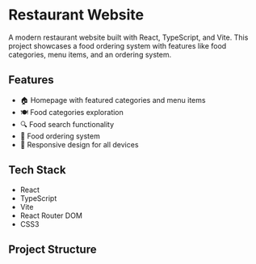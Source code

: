# Restaurant Website

A modern restaurant website built with React, TypeScript, and Vite. This project showcases a food ordering system with features like food categories, menu items, and an ordering system.

## Features

- 🏠 Homepage with featured categories and menu items
- 🍽️ Food categories exploration
- 🔍 Food search functionality
- 🛒 Food ordering system
- 📱 Responsive design for all devices

## Tech Stack

- React
- TypeScript
- Vite
- React Router DOM
- CSS3

## Project Structure
